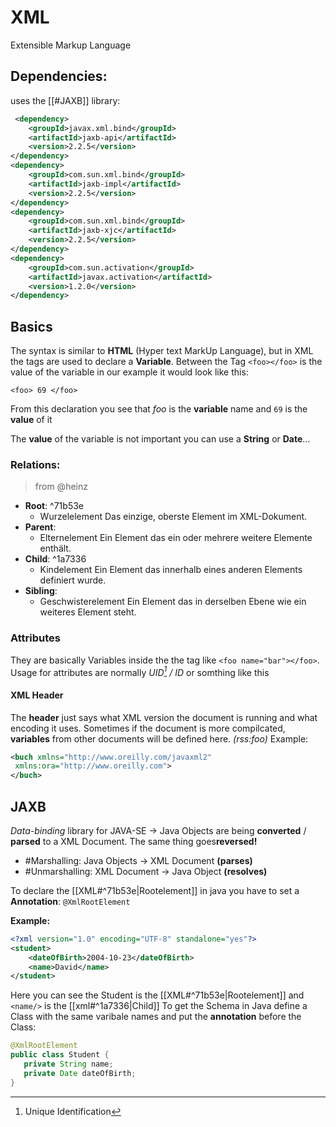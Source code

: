 
# XML
Extensible Markup Language
## Dependencies:
uses the [[#JAXB]] library:

```xml
 <dependency>  
 	<groupId>javax.xml.bind</groupId>  
 	<artifactId>jaxb-api</artifactId>  
 	<version>2.2.5</version>  
</dependency>  
<dependency>  
 	<groupId>com.sun.xml.bind</groupId>  
 	<artifactId>jaxb-impl</artifactId>  
 	<version>2.2.5</version>  
</dependency>  
<dependency>  
 	<groupId>com.sun.xml.bind</groupId>  
 	<artifactId>jaxb-xjc</artifactId>  
 	<version>2.2.5</version>  
</dependency>  
<dependency>  
 	<groupId>com.sun.activation</groupId>  
 	<artifactId>javax.activation</artifactId>  
 	<version>1.2.0</version>  
</dependency>
```

## Basics
The syntax is similar to **HTML** (Hyper text MarkUp Language), but in XML the tags are used to declare a **Variable**. Between the Tag `<foo></foo>` is the value of the variable in our example it would look like this: 

`<foo> 69 </foo>`

From this declaration you see that *foo* is the **variable** name and `69` is the **value** of it

The **value** of the variable is not important you can use a **String** or **Date**...

### Relations:
>from @heinz 
+ **Root**:  ^71b53e
	+ Wurzelelement Das einzige, oberste Element im XML-Dokument. 
+ **Parent**:
	+  Elternelement Ein Element das ein oder mehrere weitere Elemente enthält. 
+ **Child**:  ^1a7336
	+ Kindelement Ein Element das innerhalb eines anderen Elements definiert wurde. 
+ **Sibling**: 
	+ Geschwisterelement Ein Element das in derselben Ebene wie ein weiteres Element steht.

### Attributes
They are basically Variables inside the the tag like `<foo name="bar"></foo>`. Usage for attributes are normally *UID[^UID] / ID* or somthing like this


#### XML Header
The **header** just says what XML version the document is running and what encoding it uses. Sometimes if the document is more compilcated, **variables** from other documents will be defined here. *(rss:foo)* Example:

```xml
<buch xmlns="http://www.oreilly.com/javaxml2"
 xmlns:ora="http://www.oreilly.com">
</buch>
```

## JAXB
*Data-binding* library for JAVA-SE -> Java Objects are being **converted** / **parsed** to a XML Document. The same thing goes**reversed!**
+ #Marshalling: Java Objects -> XML Document **(parses)**
+ #Unmarshalling: XML Document -> Java Object **(resolves)**

To declare the [[XML#^71b53e|Rootelement]] in java you have to set a **Annotation**: `@XmlRootElement`

**Example:**
```xml
<?xml version="1.0" encoding="UTF-8" standalone="yes"?>
<student>
	<dateOfBirth>2004-10-23</dateOfBirth>
	<name>David</name>
</student>
```
 
 Here you can see the Student is the [[XML#^71b53e|Rootelement]] and `<name/>` is the [[xml#^1a7336|Child]] To get the Schema in Java define a Class with the same varibale names and put the **annotation** before the Class:
 
 ```java
@XmlRootElement
public class Student { 
	private String name; 
	private Date dateOfBirth;
}
```


[^UID]: Unique Identification 